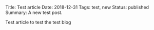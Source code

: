 Title: Test article
Date: 2018-12-31
Tags: test, new
Status: published
Summary: A new test post.

Test article to test the test blog
